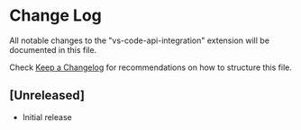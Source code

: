 # Change Log

All notable changes to the "vs-code-api-integration" extension will be documented in this file.

Check [Keep a Changelog](http://keepachangelog.com/) for recommendations on how to structure this file.

## [Unreleased]

- Initial release